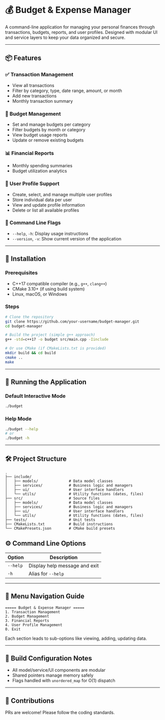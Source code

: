 ﻿# 💰 Budget & Expense Manager

A command-line application for managing your personal finances through transactions, budgets, reports, and user profiles. Designed with modular UI and service layers to keep your data organized and secure.

---

## 📦 Features

### ✅ Transaction Management
- View all transactions
- Filter by category, type, date range, amount, or month
- Add new transactions
- Monthly transaction summary

### 💼 Budget Management
- Set and manage budgets per category
- Filter budgets by month or category
- View budget usage reports
- Update or remove existing budgets

### 📊 Financial Reports
- Monthly spending summaries
- Budget utilization analytics

### 👤 User Profile Support
- Create, select, and manage multiple user profiles
- Store individual data per user
- View and update profile information
- Delete or list all available profiles

### 🧭 Command Line Flags
- `--help`, `-h`: Display usage instructions
- `--version`, `-v`: Show current version of the application

---

## 🚀 Installation

### Prerequisites
- C++17 compatible compiler (e.g., `g++`, `clang++`)
- CMake 3.10+ (if using build system)
- Linux, macOS, or Windows

### Steps

```bash
# Clone the repository
git clone https://github.com/your-username/budget-manager.git
cd budget-manager

# Build the project (simple g++ approach)
g++ -std=c++17 -o budget src/main.cpp -Iinclude

# Or use CMake (if CMakeLists.txt is provided)
mkdir build && cd build
cmake ..
make
```

---

## 🧪 Running the Application

### Default Interactive Mode
```bash
./budget
```

### Help Mode
```bash
./budget --help
# or
./budget -h
```

---

## 🛠 Project Structure

```
.
├── include/
│   ├── models/              # Data model classes
│   ├── services/            # Business logic and managers
│   ├── ui/                  # User interface handlers
│   └── utils/               # Utility functions (dates, files)
├── src/                     # Source files
│   ├── models/              # Data model classes
│   ├── services/            # Business logic and managers
│   ├── ui/                  # User interface handlers
│   └── utils/               # Utility functions (dates, files)
├── tests/                   # Unit tests
├── CMakeLists.txt           # Build instructions
└── CMakePresets.json        # CMake build presets
```


## ⚙️ Command Line Options

| Option     | Description                        |
|------------|------------------------------------|
| `--help`   | Display help message and exit      |
| `-h`       | Alias for `--help`                 |

---

## 🧭 Menu Navigation Guide

```
===== Budget & Expense Manager =====
1. Transaction Management
2. Budget Management
3. Financial Reports
4. User Profile Management
0. Exit
```

Each section leads to sub-options like viewing, adding, updating data.

---

## 🔧 Build Configuration Notes

- All model/service/UI components are modular
- Shared pointers manage memory safely
- Flags handled with `unordered_map` for O(1) dispatch

---

## 📣 Contributions

PRs are welcome! Please follow the coding standards.